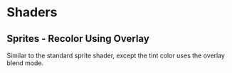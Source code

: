 # Shaders

## Sprites - Recolor Using Overlay

Similar to the standard sprite shader, except the tint color uses the overlay blend mode.